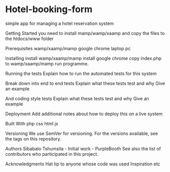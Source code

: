 # Hotel-booking-form
simple app for managing a hotel reservation system

Getting Started
you need to install mamp/wamp/xaamp and copy the files to the htdocs/www folder

Prerequisites
wamp/xaamp/mamp google chrome laptop pc

Installing
install wamp/xaamp/mamp install google chrome copy index.php to wamp/xaamp/mamp run programme.

Running the tests
Explain how to run the automated tests for this system

Break down into end to end tests
Explain what these tests test and why Give an example

And coding style tests
Explain what these tests test and why Give an example

Deployment
Add additional notes about how to deploy this on a live system

Built With
php
css
html
js

Versioning
We use SemVer for versioning. For the versions available, see the tags on this repository.

Authors
Sibabalo Tshumsila - Initial work - PurpleBooth See also the list of contributors who participated in this project.


Acknowledgments
Hat tip to anyone whose code was used
Inspiration
etc
